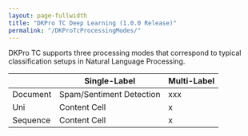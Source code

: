 ```yaml
---
layout: page-fullwidth
title: "DKPro TC Deep Learning (1.0.0 Release)"
permalink: "/DKProTcProcessingModes/"
---
```


DKPro TC supports three processing modes that correspond to typical classification setups in Natural Language Processing.

|   | Single-Label | Multi-Label | 
| ------------- | ------------- |------------- |
| Document  | Spam/Sentiment Detection | xxx |
| Uni       | Content Cell  | x |
| Sequence  | Content Cell  |x |
